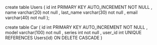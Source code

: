 create table Users
(
id int PRIMARY KEY AUTO_INCREMENT NOT NULL ,
name      varchar(20)  not null ,
last_name varchar(30)  not null ,
email     varchar(40)  not null
);

create table Car
(
id int PRIMARY KEY AUTO_INCREMENT NOT NULL ,
model varchar(100)  not null ,
series int not null ,
user_id int UNIQUE REFERENCES Users(id) ON DELETE CASCADE
)